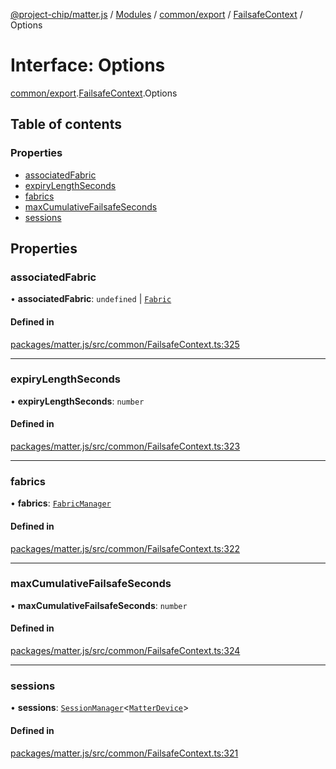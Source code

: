 [@project-chip/matter.js](../README.md) / [Modules](../modules.md) / [common/export](../modules/common_export.md) / [FailsafeContext](../modules/common_export.FailsafeContext.md) / Options

# Interface: Options

[common/export](../modules/common_export.md).[FailsafeContext](../modules/common_export.FailsafeContext.md).Options

## Table of contents

### Properties

- [associatedFabric](common_export.FailsafeContext.Options.md#associatedfabric)
- [expiryLengthSeconds](common_export.FailsafeContext.Options.md#expirylengthseconds)
- [fabrics](common_export.FailsafeContext.Options.md#fabrics)
- [maxCumulativeFailsafeSeconds](common_export.FailsafeContext.Options.md#maxcumulativefailsafeseconds)
- [sessions](common_export.FailsafeContext.Options.md#sessions)

## Properties

### associatedFabric

• **associatedFabric**: `undefined` \| [`Fabric`](../classes/fabric_export.Fabric.md)

#### Defined in

[packages/matter.js/src/common/FailsafeContext.ts:325](https://github.com/project-chip/matter.js/blob/2d9f2165d2672864fda3496a6d0d5f93597f82c6/packages/matter.js/src/common/FailsafeContext.ts#L325)

___

### expiryLengthSeconds

• **expiryLengthSeconds**: `number`

#### Defined in

[packages/matter.js/src/common/FailsafeContext.ts:323](https://github.com/project-chip/matter.js/blob/2d9f2165d2672864fda3496a6d0d5f93597f82c6/packages/matter.js/src/common/FailsafeContext.ts#L323)

___

### fabrics

• **fabrics**: [`FabricManager`](../classes/fabric_export.FabricManager.md)

#### Defined in

[packages/matter.js/src/common/FailsafeContext.ts:322](https://github.com/project-chip/matter.js/blob/2d9f2165d2672864fda3496a6d0d5f93597f82c6/packages/matter.js/src/common/FailsafeContext.ts#L322)

___

### maxCumulativeFailsafeSeconds

• **maxCumulativeFailsafeSeconds**: `number`

#### Defined in

[packages/matter.js/src/common/FailsafeContext.ts:324](https://github.com/project-chip/matter.js/blob/2d9f2165d2672864fda3496a6d0d5f93597f82c6/packages/matter.js/src/common/FailsafeContext.ts#L324)

___

### sessions

• **sessions**: [`SessionManager`](../classes/session_export.SessionManager.md)\<[`MatterDevice`](../classes/behavior_cluster_export._internal_.MatterDevice.md)\>

#### Defined in

[packages/matter.js/src/common/FailsafeContext.ts:321](https://github.com/project-chip/matter.js/blob/2d9f2165d2672864fda3496a6d0d5f93597f82c6/packages/matter.js/src/common/FailsafeContext.ts#L321)
